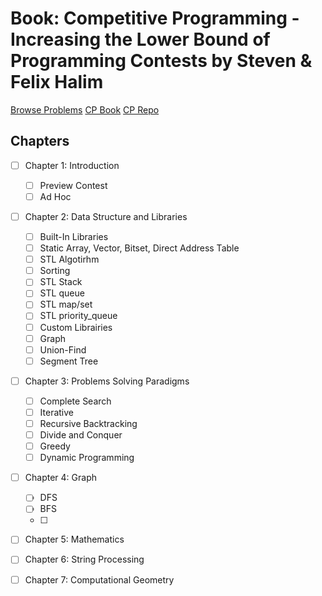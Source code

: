 # Book: Competitive Programming - Increasing the Lower Bound of Programming Contests by Steven & Felix Halim

[Browse Problems](https://onlinejudge.org/index.php?option=com_onlinejudge&Itemid=8&category=118)
[CP Book](https://cpbook.net/)
[CP Repo](https://github.com/stevenhalim/cpbook-code)


## Chapters

- [ ] Chapter 1: Introduction
    - [ ] Preview Contest
    - [ ] Ad Hoc
- [ ] Chapter 2: Data Structure and Libraries
    - [ ] Built-In Libraries
	- [ ] Static Array, Vector, Bitset, Direct Address Table
	- [ ] STL Algotirhm
	- [ ] Sorting
	- [ ] STL Stack
	- [ ] STL queue
	- [ ] STL map/set
	- [ ] STL priority_queue
    - [ ] Custom Librairies
	- [ ] Graph
	- [ ] Union-Find
	- [ ] Segment Tree
- [ ] Chapter 3: Problems Solving Paradigms
    - [ ] Complete Search
	- [ ] Iterative
	- [ ] Recursive Backtracking
    - [ ] Divide and Conquer
    - [ ] Greedy
    - [ ] Dynamic Programming
- [ ] Chapter 4: Graph
    - [ ] DFS
    - [ ] BFS
    - [ ] 
- [ ] Chapter 5: Mathematics
- [ ] Chapter 6: String Processing
- [ ] Chapter 7: Computational Geometry


